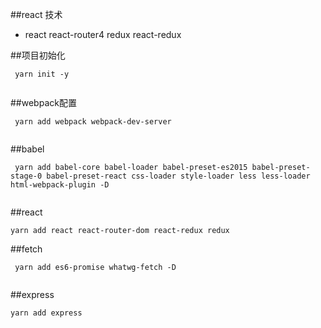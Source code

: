 ##react 技术
- react react-router4 redux react-redux

##项目初始化
```
 yarn init -y
 
```

##webpack配置
```
 yarn add webpack webpack-dev-server
 
```

##babel
```
 yarn add babel-core babel-loader babel-preset-es2015 babel-preset-stage-0 babel-preset-react css-loader style-loader less less-loader html-webpack-plugin -D
 
```

##react
``` 
yarn add react react-router-dom react-redux redux

```
##fetch
```
 yarn add es6-promise whatwg-fetch -D
 
```

##express 
``` 
yarn add express 

```
